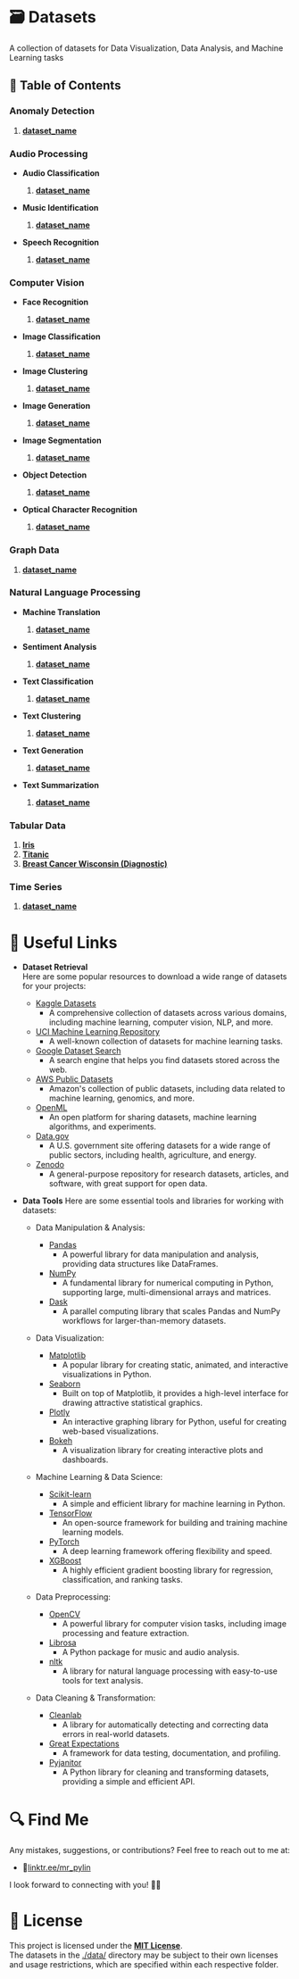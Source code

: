 # 🗃️ Datasets
A collection of datasets for Data Visualization, Data Analysis, and Machine Learning tasks

## 📖 Table of Contents
### Anomaly Detection
   1. [**dataset_name**](./data/anomaly-detection/dataset_name/)

### Audio Processing
   - **Audio Classification**
      1. [**dataset_name**](./data/audio-processing/audio-classification/dataset_name/)
      
   - **Music Identification**
      1. [**dataset_name**](./data/audio-processing/music-identification/dataset_name/)
      
   - **Speech Recognition**
      1. [**dataset_name**](./data/audio-processing/speech-recognition/dataset_name/)

### Computer Vision
   - **Face Recognition**
      1. [**dataset_name**](./data/computer-vision/face-recognition/dataset_name/)
      
   - **Image Classification**
      1. [**dataset_name**](./data/computer-vision/image-classification/dataset_name/)
      
   - **Image Clustering**
      1. [**dataset_name**](./data/computer-vision/image-clustering/dataset_name/)
      
   - **Image Generation**
      1. [**dataset_name**](./data/computer-vision/image-generation/dataset_name/)
      
   - **Image Segmentation**
      1. [**dataset_name**](./data/computer-vision/image-segmentation/dataset_name/)
      
   - **Object Detection**
      1. [**dataset_name**](./data/computer-vision/object-detection/dataset_name/)
      
   - **Optical Character Recognition**
      1. [**dataset_name**](./data/computer-vision/optical-character-recognition/dataset_name/)

### Graph Data
   1. [**dataset_name**](./data/graph-data/dataset_name/)

### Natural Language Processing
   - **Machine Translation**
      1. [**dataset_name**](./data/natural-language-processing/machine-translation/dataset_name/)
      
   - **Sentiment Analysis**
      1. [**dataset_name**](./data/natural-language-processing/sentiment-analysis/dataset_name/)
      
   - **Text Classification**
      1. [**dataset_name**](./data/natural-language-processing/text-classification/dataset_name/)
      
   - **Text Clustering**
      1. [**dataset_name**](./data/natural-language-processing/text-clustering/dataset_name/)
      
   - **Text Generation**
      1. [**dataset_name**](./data/natural-language-processing/text-generation/dataset_name/)
      
   - **Text Summarization**
      1. [**dataset_name**](./data/natural-language-processing/text-summarization/dataset_name/)

### Tabular Data
   1. [**Iris**](./data/tabular-data/iris/)
   1. [**Titanic**](./data/tabular-data/titanic/)
   1. [**Breast Cancer Wisconsin (Diagnostic)**](./data/tabular-data/breast-cancer-wisconsin-diagnostic/)

### Time Series
   1. [**dataset_name**](./data/time-series/dataset_name/)

# 🔗 Useful Links
   - **Dataset Retrieval**  
     Here are some popular resources to download a wide range of datasets for your projects:
      - [Kaggle Datasets](https://www.kaggle.com/datasets)
         - A comprehensive collection of datasets across various domains, including machine learning, computer vision, NLP, and more.
      - [UCI Machine Learning Repository](https://archive.ics.uci.edu/ml/index.php)
         - A well-known collection of datasets for machine learning tasks.
      - [Google Dataset Search](https://datasetsearch.research.google.com/)
         - A search engine that helps you find datasets stored across the web.
      - [AWS Public Datasets](https://registry.opendata.aws/)
         - Amazon's collection of public datasets, including data related to machine learning, genomics, and more.
      - [OpenML](https://www.openml.org/)
         - An open platform for sharing datasets, machine learning algorithms, and experiments.
      - [Data.gov](https://www.data.gov/)
         - A U.S. government site offering datasets for a wide range of public sectors, including health, agriculture, and energy.
      - [Zenodo](https://zenodo.org/)
         - A general-purpose repository for research datasets, articles, and software, with great support for open data.

   - **Data Tools**
     Here are some essential tools and libraries for working with datasets:

      - Data Manipulation & Analysis:
         - [Pandas](https://pandas.pydata.org/)
            - A powerful library for data manipulation and analysis, providing data structures like DataFrames.
         - [NumPy](https://numpy.org/)
            - A fundamental library for numerical computing in Python, supporting large, multi-dimensional arrays and matrices.
         - [Dask](https://dask.org/)
            - A parallel computing library that scales Pandas and NumPy workflows for larger-than-memory datasets.

      - Data Visualization:
         - [Matplotlib](https://matplotlib.org/)
            - A popular library for creating static, animated, and interactive visualizations in Python.
         - [Seaborn](https://seaborn.pydata.org/)
            - Built on top of Matplotlib, it provides a high-level interface for drawing attractive statistical graphics.
         - [Plotly](https://plotly.com/)
            - An interactive graphing library for Python, useful for creating web-based visualizations.
         - [Bokeh](https://bokeh.org/)
            - A visualization library for creating interactive plots and dashboards.

      - Machine Learning & Data Science:
         - [Scikit-learn](https://scikit-learn.org/)
            - A simple and efficient library for machine learning in Python.
         - [TensorFlow](https://www.tensorflow.org/)
            - An open-source framework for building and training machine learning models.
         - [PyTorch](https://pytorch.org/)
            - A deep learning framework offering flexibility and speed.
         - [XGBoost](https://xgboost.readthedocs.io/)
            - A highly efficient gradient boosting library for regression, classification, and ranking tasks.

      - Data Preprocessing:
         - [OpenCV](https://opencv.org/)
            - A powerful library for computer vision tasks, including image processing and feature extraction.
         - [Librosa](https://librosa.org/)
            - A Python package for music and audio analysis.
         - [nltk](https://www.nltk.org/)
            - A library for natural language processing with easy-to-use tools for text analysis.

      - Data Cleaning & Transformation:
         - [Cleanlab](https://cleanlab.io/)
            - A library for automatically detecting and correcting data errors in real-world datasets.
         - [Great Expectations](https://greatexpectations.io/)
            - A framework for data testing, documentation, and profiling.
         - [Pyjanitor](https://pyjanitor.github.io/pyjanitor/)
            - A Python library for cleaning and transforming datasets, providing a simple and efficient API.

# 🔍 Find Me
Any mistakes, suggestions, or contributions? Feel free to reach out to me at:
   - 📍[linktr.ee/mr_pylin](https://linktr.ee/mr_pylin)
   
I look forward to connecting with you! 🏃‍♂️

# 📄 License
This project is licensed under the **[MIT License](./LICENSE)**.  
The datasets in the [./data/](./data/) directory may be subject to their own licenses and usage restrictions, which are specified within each respective folder.